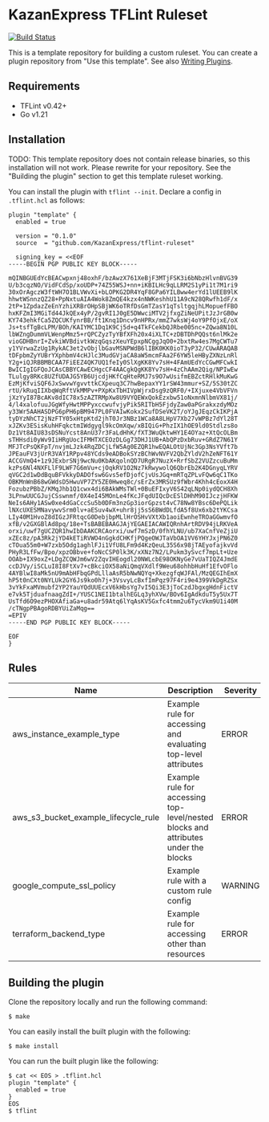 # KazanExpress TFLint Ruleset
[![Build Status](https://github.com/KazanExpress/tflint-ruleset/workflows/build/badge.svg?branch=main)](https://github.com/KazanExpress/tflint-ruleset/actions)

This is a template repository for building a custom ruleset. You can create a plugin repository from "Use this template". See also [Writing Plugins](https://github.com/terraform-linters/tflint/blob/master/docs/developer-guide/plugins.md).

## Requirements

- TFLint v0.42+
- Go v1.21

## Installation

TODO: This template repository does not contain release binaries, so this installation will not work. Please rewrite for your repository. See the "Building the plugin" section to get this template ruleset working.

You can install the plugin with `tflint --init`. Declare a config in `.tflint.hcl` as follows:

```hcl
plugin "template" {
  enabled = true

  version = "0.1.0"
  source  = "github.com/KazanExpress/tflint-ruleset"

  signing_key = <<EOF
-----BEGIN PGP PUBLIC KEY BLOCK-----

mQINBGUEdYcBEACwpxnj48oxhF/bzAwzX761XeBjF3MTjFSK3i6bNbzHlvnBVG39
U/b3cqzNO/VidFCdSp/xoUDP+74Z55WSJ+nn+iKBILHc9qLLRM2S1yPi1t7M1ri9
30xOrAgczW3ftWH7O1BLVWvXi+bLOPKG2DR4YqF8GPa6YILBww4erYd1lUEEB9lK
hhwtWSnnzQZ28+PpNxtuAIA4Wok8ZmQE4kzx4nNWKeshhU11A9cN28QRwfh1dF/x
2tP+1ZpdazZeEnYzhiXRBrOHpSBjWK6oTRfDsGmTZasY1qTsltgqjhLMopuefFBO
hxKFZmI3MGiTd44JkQEx4yP/2gvRI1J0gE5DWwciMTV2jfxgZiNeUPitJzJrGB0w
KY743ehkfCa5ZQCUKfynrBB/ft1Knq1Dncv9nHPRx/mmZ7wksWj4oY9PfOjxE/oX
Js+tsfTgBcLPM/BOh/KAIYMC1Dq1K9Cj5d+q4TkFCekbQJRbe005nc+ZQwa8N10L
lbWZngDummVLWenpMmz5+rQPCZyzTyYBfXFh20x4iXLTC+zDBTDhPQQst6nlMk2e
vioGDHBnrI+ZvkiWVBdivtkWzqGqszXeuYEpxpNCggJqO0+2bxtRw4es7MgCWTu7
y1YVrwaZzUg1RykAC3et2vObjlbGavMSNPWdB6lIBK0KK0ioT3yP32/CUwARAQAB
tDFpbmZyYUBrYXphbmV4cHJlc3MudGVjaCA8aW5mcmFAa2F6YW5leHByZXNzLnRl
Y2g+iQJRBBMBCAA7FiEEZ4QK7UQ1feIy0SlXgKK8Yv7sH+4FAmUEdYcCGwMFCwkI
BwICIgIGFQoJCAsCBBYCAwECHgcCF4AACgkQgKK8Yv7sH+4zChAAm2Qig/NPIwEw
TLulgy8RKc8UZfUDAJG5YB6UjcdjHKfCqHteRMJ7s9O7wUsifmEBZctRHlkMuKwG
EzMjKfviSQF6JxSwvwYgvvttkCXpeuq3C7hwBepaxYY1rSW43mmur+SZ/5S30tZC
rtU/kRuqIIXbqWqRftVkMMPv+PXpKxTbHIVpWjrxDsg9zQRF0/+IXjuxe4VbVFVn
jXzYyI87BcAKv8dIC78x5zAZTRMpXw8U9VYQEWxQokEzxbw51oNxmnNlbmVX81j/
4/l4xalofuuJGgWfyHwtMPPyxccwufvjyPik5RITbH5FjdyZaw0aPGrakxzdyMOz
y33Wr5AAHASDPG6pPH6pBM947PL0FVAIwKokx2SufDSeVK2T/oYJgJEqzCkIKPjA
tyDYzNhCT2jNzFTY05xHtpKtd2jhT0Jr3NBz1WCa8A8LHpV7Xb27vWPBz7dYl28T
xJZKv3ESisKuhHFqkctmIWdgygl9kcOmXqw/xBIQiG+PhzIX1hOE9ld0Stdlzs8o
Dz1Vt8AIU83sDSNuYcst8AnU37r3FaLdHhK/fXT3WuQktwHY1E4OYaz+XtQcOLBm
sTHHsdi0yWv9IiHRgUocIFMHTXCEOzDLGg73DHJ1UB+AbQPzDxbRuv+GRdZ7N61Y
MFJTcPsQKFpT/nvjmLJzk4RqZDCjLfW5Ag0EZQR1hwEQALOtUjNc3Gp3NsYVft7b
JPEauFV3jUrR3VAY1RPpv48YCds9eADBokSYzBChWvNVFV2QbZYldV2hZeNFT61Y
ACCGVmQ4+1z9JExbrSNj9wcNu0KbAKqolnQD7URgR7NuzX+RrfSbZ2VUZzcuBuMm
kzPs6Nl4NXFLlF9LWF7G6mVu+cjOqkRV1O2Nz7kRwywolQ6QbrEb2K4DGnyqLYRV
qVGC2d1wDdBquBFVkkyDADOfsw6Gvs5efDjofCjvUsJGq+mRTqZPLvFQw6qC1TKo
OBKMnWnB68wGWdsD5HwuVP7ZY5ZE0Hweq8c/sErZx3MRSUz9fWbr4Khh4cEoxX4H
FozubzPBbZ/KMqJhb1Q1cwx4di6BAkWMsTWl+0BuEFIxyV6S42qLNp0iydQCH8Xh
3LPnwUUCGJujCSswnmf/0X4eI45MOnLe4fKcJFqdUIQcDcESlDHhM90IJczjHFKW
NeIs6AHy1ASw0xe4dGaCccSu5b0DFm3nzGp3iorGpzst4vC78Nw8YBsc6DePQLik
lNXcUXESMNavywvSrm0lv+aESuv4wX+uhr8jj5sS6BWdDLfdA5f8Ux6xb2tYKCsa
LIy40M1HvoZ8dIGzJFRtqcG0DebjbpMLlHrOSHvVXtXb1aoiEwnheTROaGGwmvfO
xfB/v2GXGBlAd8pq/18e+TsBABEBAAGJAjYEGAEIACAWIQRnhArtRDV94jLRKVeA
orxi/uwf7gUCZQR1hwIbDAAKCRCAorxi/uwf7mSzD/0fhYLNU/ub7XaCnfVeZjiU
xZEc8z/pA3Rk2jYD4kETiRVWO4nGgkdCHKfjPQgeOWJTaVbOA1VV6YHYJxjPN6Z0
cTOua55m0+W7zxb5Odg1aghlFJi1VfU8LFm9d4KzQeuL35S6x98jTAEyofajkvVd
PHyR3LfFw/Bpo/xpzOBbve+foNcCSP0lk3K/xXNz7N2/LPukm3ySvcf7mpLt+Uze
OOAb+IX9oxZ+LDgZCQWJm6wV2ZqvIHEogdl20NWLcbE98OKNyGe7vUaTIQZ4JmdE
ccDJVy/iSCLuI8I8FtXv7+cBkciOX58aNiQmqVXdlf9Weu68ohhbHuHf1EfvOFlo
4AYBlwI8aMk5nU9mAbHFbqGPdLllaAsR5bNwNQYq+XkezgfqWJFAl/MzQEGIhEmX
hP5t0nCXt0NYLUk2GY6Js9ko0h7j+3VsvyLcBxfImPqz97F4ri9e4399VkDgRZSx
3vYkFxaMVmubf2YP2YauYQdUUEcxV6kHbsYg7vI5Qi3E3jToCzdJbgxgHdnFictV
e7vk5TjduafnaagZdI+/YUSC1NEI1btalhEGLq3yhXVw/BOv6IgAdkduT5y5Ux7T
UsTfd6O9ezPHOXAfiaGa+u8adr59Atq6lYqAsKV5Gxfc4tmm2u6TycVkm9U1i40M
/cTNgpPBAgoRDBYUiZaMqg==
=EPIV
-----END PGP PUBLIC KEY BLOCK-----

EOF
}
```

## Rules

|Name|Description|Severity|Enabled|Link|
| --- | --- | --- | --- | --- |
|aws_instance_example_type|Example rule for accessing and evaluating top-level attributes|ERROR|✔||
|aws_s3_bucket_example_lifecycle_rule|Example rule for accessing top-level/nested blocks and attributes under the blocks|ERROR|✔||
|google_compute_ssl_policy|Example rule with a custom rule config|WARNING|✔||
|terraform_backend_type|Example rule for accessing other than resources|ERROR|✔||

## Building the plugin

Clone the repository locally and run the following command:

```
$ make
```

You can easily install the built plugin with the following:

```
$ make install
```

You can run the built plugin like the following:

```
$ cat << EOS > .tflint.hcl
plugin "template" {
  enabled = true
}
EOS
$ tflint
```
